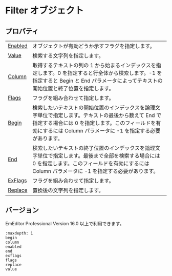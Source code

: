 # Filter オブジェクト

## プロパティ

|     |     |
| --- | --- |
| [Enabled](enabled) | オブジェクトが有効どうか示すフラグを指定します。 |
| [Value](value) | 検索する文字列を指定します。 |
| [Column](column) | 取得するテキストの列の 1 から始まるインデックスを指定します。0 を指定すると行全体から検索します。-1 を指定すると Begin と End パラメータによってテキストの開始位置と終了位置を指定します。 |
| [Flags](flags) | フラグを組み合わせて指定します。 |
| [Begin](begin) | 検索したいテキストの開始位置のインデックスを論理文字単位で指定します。テキストの最後から数えて End で指定する場合には 0 を指定します。このフィールドを有効にするには Column パラメータに -1 を指定する必要があります。 |
| [End](end) | 検索したいテキストの終了位置のインデックスを論理文字単位で指定します。最後まで全部を検索する場合には 0 を指定します。このフィールドを有効にするには Column パラメータに -1 を指定する必要があります。 |
| [ExFlags](exflags) | フラグを組み合わせて指定します。 |
| [Replace](replace) | 置換後の文字列を指定します。 |

## バージョン

EmEditor Professional Version 16.0 以上で利用できます。


```{toctree}
:maxdepth: 1
begin
column
enabled
end
exflags
flags
replace
value
```
